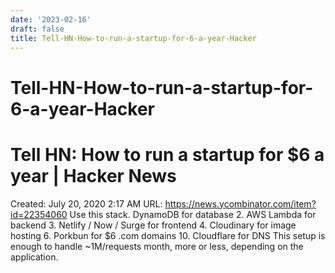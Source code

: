 ```yaml
---
date: '2023-02-16'
draft: false
title: Tell-HN-How-to-run-a-startup-for-6-a-year-Hacker
---
```


# Tell-HN-How-to-run-a-startup-for-6-a-year-Hacker

# Tell HN: How to run a startup for $6 a year | Hacker News
Created: July 20, 2020 2:17 AM
URL: https://news.ycombinator.com/item?id=22354060
Use this stack.
DynamoDB for database
2.
AWS Lambda for backend
3.
Netlify / Now / Surge for frontend
4.
Cloudinary for image hosting
6.
Porkbun for $6 .com domains
10.
Cloudflare for DNS
This setup is enough to handle ~1M/requests month, more or less, depending on the application.
